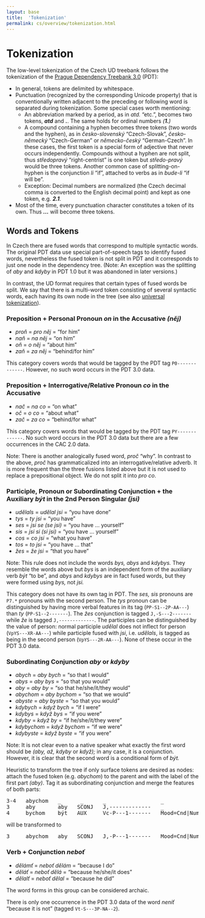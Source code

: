 ```yaml
---
layout: base
title:  'Tokenization'
permalink: cs/overview/tokenization.html
---
```


# Tokenization

The low-level tokenization of the Czech UD treebank follows the tokenization of the
[Prague Dependency Treebank 3.0](http://ufal.mff.cuni.cz/pdt3.0) (PDT):

* In general, tokens are delimited by whitespace.
* Punctuation (recognized by the corresponding Unicode property) that is conventionally written adjacent to the preceding or following word is separated during tokenization.
  Some special cases worth mentioning:
  * An abbreviation marked by a period, as in *atd.* “etc.”, becomes two tokens, *<b>atd</b>* and *<b>.</b>*. The same holds for ordinal numbers *(<b>1.</b>)*
  * A compound containing a hyphen becomes three tokens (two words and the hyphen), as in *česko-slovenský* “Czech-Slovak”, *česko-německý* “Czech-German” or *německo-český* “German-Czech”.
    In these cases, the first token is a special form of adjective that never occurs independently.
    Compounds without a hyphen are not split, thus _středopravý_ “right-centrist” is one token but _středo-pravý_ would be three tokens.
    Another common case of splitting-on-hyphen is the conjunction _li_ “if”, attached to verbs as in _bude-li_ “if will be”.
  * Exception: Decimal numbers are normalized (the Czech decimal comma is converted to the English decimal point) and kept as one token, e.g. *<b>2.1</b>*.
* Most of the time, every punctuation character constitutes a token of its own. Thus *<b>...</b>* will become three tokens.

## Words and Tokens

In Czech there are fused words that correspond to multiple syntactic words.
The original PDT data use special part-of-speech tags to identify fused words,
nevertheless the fused token is not split in PDT and it corresponds to just one node in the dependency tree.
(Note: An exception was the splitting of *aby* and *kdyby* in PDT 1.0 but it was abandoned in later versions.)

In contrast, the UD format requires that certain types of fused words be split.
We say that there is a multi-word token consisting of several syntactic words, each having its own node in the tree
(see also <a href="../../u/overview/tokenization.html">universal tokenization</a>).

### Preposition + Personal Pronoun *on* in the Accusative *(něj)*

* _proň_ = _pro něj_ = “for him”
* _naň_ = _na něj_ = “on him”
* _oň_ = _o něj_ = “about him”
* _zaň_ = _za něj_ = “behind/for him”

This category covers words that would be tagged by the PDT tag `P0-------------`.
However, no such word occurs in the PDT 3.0 data.

### Preposition + Interrogative/Relative Pronoun *co* in the Accusative

* _nač_ = _na co_ = “on what”
* _oč_ = _o co_ = “about what”
* _zač_ = _za co_ = “behind/for what”

This category covers words that would be tagged by the PDT tag `PY-------------`.
No such word occurs in the PDT 3.0 data but there are a few occurrences in the CAC 2.0 data.

Note: There is another analogically fused word, _proč_ “why”. In contrast to the above, _proč_ has grammaticalized
into an interrogative/relative adverb. It is more frequent than the three fusions listed above but it is not used
to replace a prepositional object. We do not split it into _pro co_.

### Participle, Pronoun or Subordinating Conjunction + the Auxiliary *být* in the 2nd Person Singular *(jsi)*

* _udělals_ = _udělal jsi_ = “you have done”
* _tys_ = _ty jsi_ = “you have”
* _ses_ = _jsi se (se jsi)_ = “you have … yourself”
* _sis_ = _jsi si (si jsi)_ = “you have … yourself”
* _cos_ = _co jsi_ = “what you have”
* _tos_ = _to jsi_ = “you have … that”
* _žes_ = _že jsi_ = “that you have”

Note: This rule does not include the words _bys, abys_ and _kdybys._
They resemble the words above but _bys_ is an independent form of the auxiliary verb _být_ “to be”,
and _abys_ and _kdybys_ are in fact fused words, but they were formed using _bys,_ not _jsi._

This category does not have its own tag in PDT.
The _ses, sis_ pronouns are `P7.*` pronouns with the second person.
The _tys_ pronoun can be distinguished by having more verbal features in its tag (`PP-S1--2P-AA---`) than _ty_ (`PP-S1--2-------`).
The _žes_ conjunction is tagged `J,-S---2-------` while _že_ is tagged `J,-------------`.
The participles can be distinguished by the value of person:
normal participle _udělal_ does not inflect for person (`VpYS---XR-AA---`)
while participle fused with _jsi_, i.e. _udělals_, is tagged as being in the second person (`VpYS---2R-AA---`).
None of these occur in the PDT 3.0 data.

### Subordinating Conjunction *aby* or *kdyby*

* _abych_ = _aby bych_ = “so that I would”
* _abys_ = _aby bys_ = “so that you would”
* _aby_ = _aby by_ = “so that he/she/it/they would”
* _abychom_ = _aby bychom_ = “so that we would”
* _abyste_ = _aby byste_ = “so that you would”
* _kdybych_ = _když bych_ = “if I were”
* _kdybys_ = _když bys_ = “if you were”
* _kdyby_ = _když by_ = “if he/she/it/they were”
* _kdybychom_ = _když bychom_ = “if we were”
* _kdybyste_ = _když byste_ = “if you were”

Note: It is not clear even to a native speaker what exactly the first word should be _(aby, až, kdyby_ or _když);_
in any case, it is a conjunction.
However, it is clear that the second word is a conditional form of _být._

Heuristic to transform the tree if only surface tokens are desired as nodes:
attach the fused token (e.g. _abychom_) to the parent and with the label of the first part _(aby)_.
Tag it as subordinating conjunction and merge the features of both parts:

<pre>3-4   abychom   _      _      _                 _                                            _   _      _   _
3     aby       aby   SCONJ   J,-------------   _                                            7   mark   _   _
4     bychom    být   AUX     Vc-P---1-------   Mood=Cnd|Number=Plur|Person=1|VerbForm=Fin   7   aux    _   _</pre>

will be transformed to

<pre>3     abychom   aby   SCONJ   J,-P---1-------   Mood=Cnd|Number=Plur|Person=3|VerbForm=Fin   6   mark   _   _</pre>

### Verb + Conjunction _neboť_

* _dělámť_ = _neboť dělám_ = “because I do”
* _děláť_ = _neboť dělá_ = “because he/she/it does”
* _dělalť_ = _neboť dělal_ = “because he did”

The word forms in this group can be considered archaic.

There is only one occurrence in the PDT 3.0 data of the word _neníť_ “because it is not” (tagged `Vt-S---3P-NA--2`).
